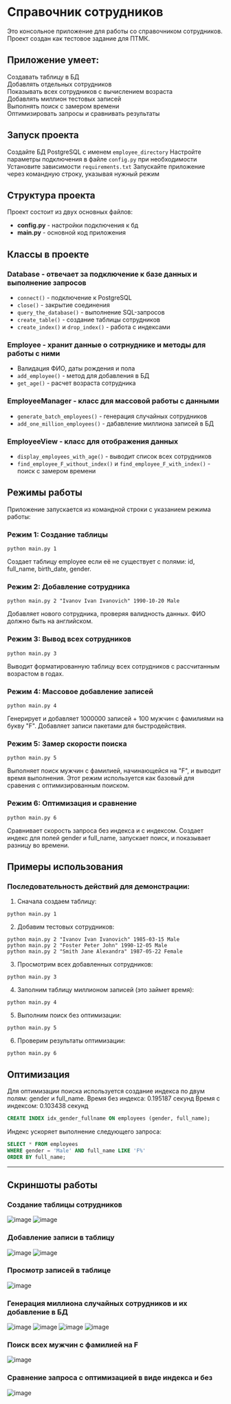# Справочник сотрудников
Это консольное приложение для работы со справочником сотрудников. Проект создан как тестовое задание для ПТМК.

## Приложение умеет:

Создавать таблицу в БД  
Добавлять отдельных сотрудников  
Показывать всех сотрудников с вычислением возраста  
Добавлять миллион тестовых записей  
Выполнять поиск с замером времени  
Оптимизировать запросы и сравнивать результаты  

## Запуск проекта
Создайте БД PostgreSQL с именем `employee_directory`
Настройте параметры подключения в файле `config.py` при необходимости
Установите зависимости `requirements.txt`
Запускайте приложение через командную строку, указывая нужный режим


## Структура проекта

Проект состоит из двух основных файлов:

- **config.py** - настройки подключения к бд
- **main.py** - основной код приложения

## Классы в проекте

### Database - отвечает за подключение к базе данных и выполнение запросов
- `connect()` - подключение к PostgreSQL
- `close()` - закрытие соединения
- `query_the_database()` - выполнение SQL-запросов
- `create_table()` - создание таблицы сотрудников
- `create_index()` и `drop_index()` - работа с индексами

### Employee - хранит данные о сотрнуднике и методы для работы с ними
- Валидация ФИО, даты рождения и пола
- `add_employee()` - метод для добавления в БД
- `get_age()` - расчет возраста сотрудника

### EmployeeManager - класс для массовой работы с данными
- `generate_batch_employees()` - генерация случайных сотрудников
- `add_one_million_employees()` - дабавление миллиона записей в БД

### EmployeeView - класс для отображения данных
- `display_employees_with_age()` - выводит список всех сотрудников
- `find_employee_F_without_index()` и `find_employee_F_with_index()` - поиск с замером времени

## Режимы работы

Приложение запускается из командной строки с указанием режима работы:

### Режим 1: Создание таблицы

```
python main.py 1
```
Создает таблицу employee если её не существует с полями: id, full_name, birth_date, gender.

### Режим 2: Добавление сотрудника

```
python main.py 2 "Ivanov Ivan Ivanovich" 1990-10-20 Male
```
Добавляет нового сотрудника, проверяя валидность данных. ФИО должно быть на английском.

### Режим 3: Вывод всех сотрудников

```
python main.py 3
```
Выводит форматированную таблицу всех сотрудников с рассчитанным возрастом в годах.

### Режим 4: Массовое добавление записей

```
python main.py 4
```
Генерирует и добавляет 1000000 записей + 100 мужчин с фамилиями на букву "F". Добавляет записи пакетами для быстродействия.

### Режим 5: Замер скорости поиска

```
python main.py 5
```
Выполняет поиск мужчин с фамилией, начинающейся на "F", и выводит время выполнения. Этот режим используется как базовый для сравения с оптимизированным поиском.

### Режим 6: Оптимизация и сравнение

```
python main.py 6
```
Сравнивает скорость запроса без индекса и с индексом. Создает индекс для полей gender и full_name, запускает поиск, и показывает разницу во времени.


## Примеры использования

### Последовательность действий для демонстрации:

1. Сначала создаем таблицу:
```
python main.py 1
```

2. Добавим тестовых сотрудников:
```
python main.py 2 "Ivanov Ivan Ivanovich" 1985-03-15 Male
python main.py 2 "Foster Peter John" 1990-12-05 Male
python main.py 2 "Smith Jane Alexandra" 1987-05-22 Female
```

3. Просмотрим всех добавленных сотрудников:
```
python main.py 3
```

4. Заполним таблицу миллионом записей (это займет время):
```
python main.py 4
```

5. Выполним поиск без оптимизации:
```
python main.py 5
```

6. Проверим результаты оптимизации:
```
python main.py 6
```

## Оптимизация

Для оптимизации поиска используется создание индекса по двум полям: gender и full_name.
Время без индекса: 0.195187 секунд
Время с индексом: 0.103438 секунд


```sql
CREATE INDEX idx_gender_fullname ON employees (gender, full_name);
```

Индекс ускоряет выполнение следующего запроса:

```sql
SELECT * FROM employees 
WHERE gender = 'Male' AND full_name LIKE 'F%'
ORDER BY full_name;
```

---
## Скриншоты работы
### Создание таблицы сотрудников
![image](https://github.com/user-attachments/assets/88e13c1b-0447-458f-8cd6-90c8bd0e4277)
![image](https://github.com/user-attachments/assets/8885126f-0937-4b09-9e0d-3c093904bfba)
### Добавление записи в таблицу
![image](https://github.com/user-attachments/assets/f4596bca-313b-4135-bb63-3a689a34a103)
![image](https://github.com/user-attachments/assets/978acb76-6c77-45cb-ac64-5453ca11a45f)
### Просмотр записей в таблице
![image](https://github.com/user-attachments/assets/cdcf6710-edd3-43cf-9e93-ac926e070862)
### Генерация миллиона случайных сотрудников и их добавление в БД
![image](https://github.com/user-attachments/assets/0dd84332-84cf-4d04-9867-d0b0bb7771d8)
![image](https://github.com/user-attachments/assets/4f7403e6-d0ce-4f1c-a8cc-d37c05d3775b)
![image](https://github.com/user-attachments/assets/d456684f-6055-4949-a3f8-bcce1d417aa1)
![image](https://github.com/user-attachments/assets/ab17e58d-b1e2-49df-9ecb-fb8043574fc9)
### Поиск всех мужчин с фамилией на F
![image](https://github.com/user-attachments/assets/1d691a76-ccdf-4344-9ede-13b404840df2)
### Сравнение запроса с оптимизацией в виде индекса и без
![image](https://github.com/user-attachments/assets/35d0bfee-0155-434a-96ed-699beeeaa7cc)










